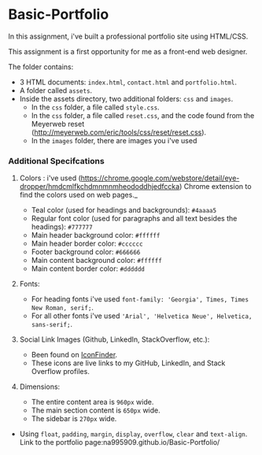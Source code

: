 # Basic-Portfolio

In this assignment, i've built a professional portfolio site using HTML/CSS.

This assignment is a first opportunity for me as a front-end web designer.

The folder contains:
   * 3 HTML documents: `index.html`, `contact.html` and `portfolio.html`.
   * A folder called `assets`.
   * Inside the assets directory,  two additional folders: `css` and `images`.
     * In the `css` folder, a file called `style.css`.
     * In the `css` folder, a file called `reset.css`, and the code found from the Meyerweb reset            
     (http://meyerweb.com/eric/tools/css/reset/reset.css).
     * In the `images` folder, there are images you i've used 

### Additional Specifcations

1. Colors : i've used (https://chrome.google.com/webstore/detail/eye-dropper/hmdcmlfkchdmnmnmheododdhjedfccka) Chrome extension to find the colors used on web pages._
   * Teal color (used for headings and backgrounds): `#4aaaa5`
   * Regular font color (used for paragraphs and all text besides the headings): `#777777`
   * Main header background color: `#ffffff`
   * Main header border color: `#cccccc`
   * Footer background color: `#666666`
   * Main content background color: `#ffffff`
   * Main content border color: `#dddddd`

2. Fonts:
   * For heading fonts i've used `font-family: 'Georgia', Times, Times New Roman, serif;`.
   * For all other fonts i've used `'Arial', 'Helvetica Neue', Helvetica, sans-serif;`.


3. Social Link Images (Github, LinkedIn,  StackOverflow, etc.):
   * Been found on [IconFinder](https://www.iconfinder.com/).
   * These icons are live links to my GitHub, LinkedIn, and Stack Overflow profiles.

4. Dimensions:
   * The entire content area is `960px` wide.
   * The main section content is `650px` wide.
   * The sidebar is `270px` wide.

* Using `float`, `padding`, `margin`, `display`, `overflow`, `clear` and `text-align`.
Link to the portfolio page:na995909.github.io/Basic-Portfolio/

